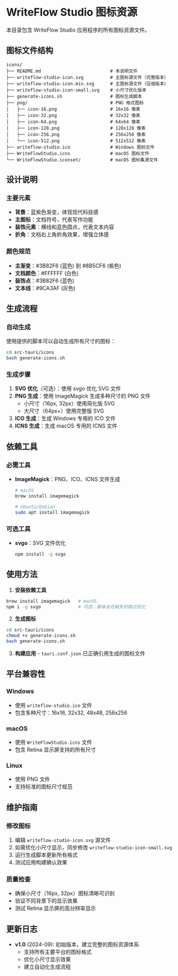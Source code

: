 # WriteFlow Studio 图标资源

本目录包含 WriteFlow Studio 应用程序的所有图标资源文件。

## 图标文件结构

```
icons/
├── README.md                          # 本说明文件
├── writeflow-studio-icon.svg          # 主图标源文件（完整版本）
├── writeflow-studio-icon.min.svg      # 主图标源文件（压缩版本）
├── writeflow-studio-icon-small.svg    # 小尺寸优化版本
├── generate-icons.sh                  # 图标生成脚本
├── png/                               # PNG 格式图标
│   ├── icon-16.png                    # 16x16 像素
│   ├── icon-32.png                    # 32x32 像素
│   ├── icon-64.png                    # 64x64 像素
│   ├── icon-128.png                   # 128x128 像素
│   ├── icon-256.png                   # 256x256 像素
│   └── icon-512.png                   # 512x512 像素
├── writeflow-studio.ico               # Windows 图标文件
├── WriteFlowStudio.icns               # macOS 图标文件
└── WriteFlowStudio.iconset/           # macOS 图标集源文件
```

## 设计说明

### 主要元素
- **背景**：蓝紫色渐变，体现现代科技感
- **主图标**：文档符号，代表写作功能
- **装饰元素**：横线和蓝色圆点，代表文本内容
- **折角**：文档右上角折角效果，增强立体感

### 颜色规范
- **主渐变**：#3B82F6 (蓝色) 到 #8B5CF6 (紫色)
- **文档颜色**：#FFFFFF (白色)
- **装饰点**：#3B82F6 (蓝色)
- **文本线**：#9CA3AF (灰色)

## 生成流程

### 自动生成
使用提供的脚本可以自动生成所有尺寸的图标：

```bash
cd src-tauri/icons
bash generate-icons.sh
```

### 生成步骤
1. **SVG 优化**（可选）：使用 svgo 优化 SVG 文件
2. **PNG 生成**：使用 ImageMagick 生成多种尺寸的 PNG 文件
   - 小尺寸（16px, 32px）使用简化版 SVG
   - 大尺寸（64px+）使用完整版 SVG
3. **ICO 生成**：生成 Windows 专用的 ICO 文件
4. **ICNS 生成**：生成 macOS 专用的 ICNS 文件

## 依赖工具

### 必需工具
- **ImageMagick**：PNG、ICO、ICNS 文件生成
  ```bash
  # macOS
  brew install imagemagick
  
  # Ubuntu/Debian
  sudo apt install imagemagick
  ```

### 可选工具
- **svgo**：SVG 文件优化
  ```bash
  npm install -g svgo
  ```

## 使用方法

1) **安装依赖工具**

```bash
brew install imagemagick   # macOS
npm i -g svgo              # 可选；脚本会在缺失时跳过优化
```

2) **生成图标**

```bash
cd src-tauri/icons
chmod +x generate-icons.sh
bash generate-icons.sh
```

3) **构建应用** - `tauri.conf.json` 已正确引用生成的图标文件

## 平台兼容性

### Windows
- 使用 `writeflow-studio.ico` 文件
- 包含多种尺寸：16x16, 32x32, 48x48, 256x256

### macOS
- 使用 `WriteFlowStudio.icns` 文件
- 包含 Retina 显示屏支持的所有尺寸

### Linux
- 使用 PNG 文件
- 支持标准的图标尺寸规范

## 维护指南

### 修改图标
1. 编辑 `writeflow-studio-icon.svg` 源文件
2. 如需优化小尺寸显示，同步修改 `writeflow-studio-icon-small.svg`
3. 运行生成脚本更新所有格式
4. 测试应用构建确认效果

### 质量检查
- 确保小尺寸（16px, 32px）图标清晰可识别
- 验证不同背景下的显示效果
- 测试 Retina 显示屏的高分辨率显示

## 更新日志

- **v1.0** (2024-09): 初始版本，建立完整的图标资源体系
  - 支持所有主要平台的图标格式
  - 优化小尺寸显示效果  
  - 建立自动化生成流程

